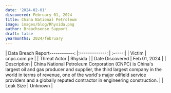 ```yaml
---
date: '2024-02-01'
discovered: February 01, 2024
title: China National Petroleum
image: images/blog/Rhysida.png
author: Breachsense Support
draft: false
yearmonths: 2024/february
---
```


| Data Breach Report------------:     |:-------------:    | :-----:|
| Victim      | cnpc.com.pe      | 
| Threat Actor      | Rhysida      | 
| Date Discovered      | Feb 01, 2024      | 
| Description      | China National Petroleum Corporation (CNPC) is China's largest oil and gas producer and supplier, the third largest company in the world in terms of revenue, one of the world's major oilfield service providers and a globally reputed contractor in engineering construction.      | 
| Leak Size      | Unknown      | 

